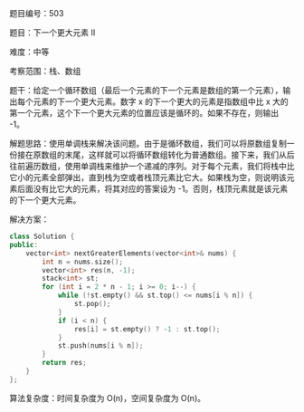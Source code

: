 题目编号：503

题目：下一个更大元素 II

难度：中等

考察范围：栈、数组

题干：给定一个循环数组（最后一个元素的下一个元素是数组的第一个元素），输出每个元素的下一个更大元素。数字 x 的下一个更大的元素是指数组中比 x 大的第一个元素，这个下一个更大元素的位置应该是循环的。如果不存在，则输出 -1。

解题思路：使用单调栈来解决该问题。由于是循环数组，我们可以将原数组复制一份接在原数组的末尾，这样就可以将循环数组转化为普通数组。接下来，我们从后往前遍历数组，使用单调栈来维护一个递减的序列。对于每个元素，我们将栈中比它小的元素全部弹出，直到栈为空或者栈顶元素比它大。如果栈为空，则说明该元素后面没有比它大的元素，将其对应的答案设为 -1。否则，栈顶元素就是该元素的下一个更大元素。

解决方案：

```cpp
class Solution {
public:
    vector<int> nextGreaterElements(vector<int>& nums) {
        int n = nums.size();
        vector<int> res(n, -1);
        stack<int> st;
        for (int i = 2 * n - 1; i >= 0; i--) {
            while (!st.empty() && st.top() <= nums[i % n]) {
                st.pop();
            }
            if (i < n) {
                res[i] = st.empty() ? -1 : st.top();
            }
            st.push(nums[i % n]);
        }
        return res;
    }
};
```

算法复杂度：时间复杂度为 O(n)，空间复杂度为 O(n)。